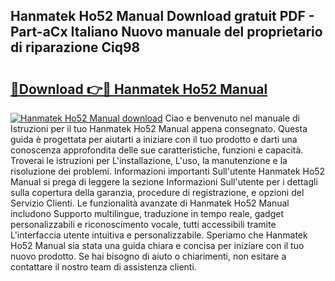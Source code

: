 ## Hanmatek Ho52 Manual Download gratuit PDF - Part-aCx Italiano Nuovo manuale del proprietario di riparazione Ciq98

# <h2><a href="http://dfe7qve.blite.top/?on=Hanmatek+Ho52+Manual">🔗Download 👉🔴 Hanmatek Ho52 Manual</a></h2>

[![Hanmatek Ho52 Manual download](https://i.imgur.com/lujVjoI.png)](http://dfe7qve.blite.top/?on=Hanmatek+Ho52+Manual)
Ciao e benvenuto nel manuale di Istruzioni per il tuo Hanmatek Ho52 Manual appena consegnato. Questa guida è progettata per aiutarti a iniziare con il tuo prodotto e darti una conoscenza approfondita delle sue caratteristiche, funzioni e capacità. Troverai le istruzioni per L'installazione, L'uso, la manutenzione e la risoluzione dei problemi. Informazioni importanti Sull'utente Hanmatek Ho52 Manual si prega di leggere la sezione Informazioni Sull'utente per i dettagli sulla copertura della garanzia, procedure di registrazione, e opzioni del Servizio Clienti. Le funzionalità avanzate di Hanmatek Ho52 Manual includono Supporto multilingue, traduzione in tempo reale, gadget personalizzabili e riconoscimento vocale, tutti accessibili tramite L'interfaccia utente intuitiva e personalizzabile. Speriamo che Hanmatek Ho52 Manual sia stata una guida chiara e concisa per iniziare con il tuo nuovo prodotto. Se hai bisogno di aiuto o chiarimenti, non esitare a contattare il nostro team di assistenza clienti.
